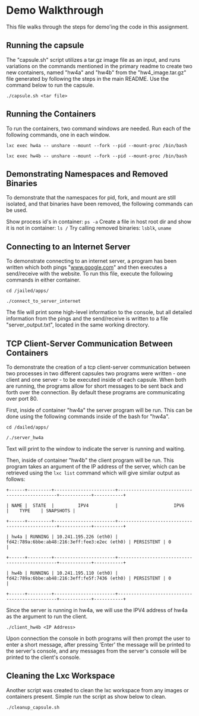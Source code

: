 # Demo Walkthrough
This file walks through the steps for demo'ing the code in this assignment.

## Running the capsule
The "capsule.sh" script utilizes a tar.gz image file as an input, and runs variations on the commands mentioned in the primary readme to create two new containers, named "hw4a" and "hw4b" from the "hw4_image.tar.gz" file generated by following the steps in the main README. Use the command below to run the capsule.

```./capsule.sh <tar file>```

## Running the Containers
To run the containers, two command windows are needed. Run each of the following commands, one in each window.

```lxc exec hw4a -- unshare --mount --fork --pid --mount-proc /bin/bash```

```lxc exec hw4b -- unshare --mount --fork --pid --mount-proc /bin/bash```

## Demonstrating Namespaces and Removed Binaries
To demonstrate that the namespaces for pid, fork, and mount are still isolated, and that binaries have been removed, the following commands can be used.

Show process id's in container: ```ps -a```
Create a file in host root dir and show it is not in container: ```ls /```
Try calling removed binaries: ```lsblk```, ```uname```

## Connecting to an Internet Server
To demonstrate connecting to an internet server, a program has been written which both pings "www.google.com" and then executes a send/receive with the website. To run this file, execute the following commands in either container.

```cd /jailed/apps/```

```./connect_to_server_internet```

The file will print some high-level information to the console, but all detailed information from the pings and the send/receive is written to a file "server_output.txt", located in the same working directory.

## TCP Client-Server Communication Between Containers
To demonstrate the creation of a tcp client-server communication between two processes in two different capsules two programs were written - one client and one server - to be executed inside of each capsule. When both are running, the programs allow for short messages to be sent back and forth over the connection. By default these programs are communicating over port 80.

First, inside of container "hw4a" the server program will be run. This can be done using the following commands inside of the bash for "hw4a".

```cd /dailed/apps/```

```/./server_hw4a```

Text will print to the window to indicate the server is running and waiting.

Then, inside of container "hw4b" the client program will be run. This program takes an argument of the IP address of the server, which can be retrieved using the ```lxc list``` command which will give similar output as follows:

```+------+---------+-----------------------+-----------------------------------------------+------------+-----------+```

```| NAME |  STATE  |         IPV4          |                     IPV6                      |    TYPE    | SNAPSHOTS |```

```+------+---------+-----------------------+-----------------------------------------------+------------+-----------+```

```| hw4a | RUNNING | 10.241.195.226 (eth0) | fd42:789a:6bbe:ab48:216:3eff:fee3:e2ec (eth0) | PERSISTENT | 0         |```

```+------+---------+-----------------------+-----------------------------------------------+------------+-----------+```

```| hw4b | RUNNING | 10.241.195.110 (eth0) | fd42:789a:6bbe:ab48:216:3eff:fe5f:7436 (eth0) | PERSISTENT | 0         |```

```+------+---------+-----------------------+-----------------------------------------------+------------+-----------+```

Since the server is running in hw4a, we will use the IPV4 address of hw4a as the argument to run the client.

```./client_hw4b <IP Address>```

Upon connection the console in both programs will then prompt the user to enter a short message, after pressing 'Enter' the message will be printed to the server's console, and any messages from the server's console will be printed to the client's console.

## Cleaning the Lxc Workspace
Another script was created to clean the lxc workspace from any images or containers present. Simple run the script as show below to clean.

```./cleanup_capsule.sh```

